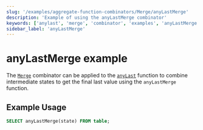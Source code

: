 ```yaml
---
slug: '/examples/aggregate-function-combinators/Merge/anyLastMerge'
description: 'Example of using the anyLastMerge combinator'
keywords: ['anylast', 'merge', 'combinator', 'examples', 'anyLastMerge']
sidebar_label: 'anyLastMerge'
---
```


# anyLastMerge example

The [`Merge`](/sql-reference/aggregate-functions/combinators#-merge) combinator can be applied to the [`anyLast`](/sql-reference/aggregate-functions/reference/anylast) function to combine intermediate states to get the final last value using the `anyLastMerge` function.

## Example Usage

```sql
SELECT anyLastMerge(state) FROM table;
``` 